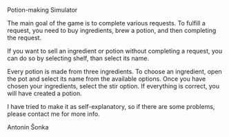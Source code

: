 Potion-making Simulator

The main goal of the game is to complete various requests. To fulfill a request, you need to buy ingredients, brew a potion, and then completing the request.

If you want to sell an ingredient or potion without completing a request, you can do so by selecting shelf, than select its name.

Every potion is made from three ingredients. To choose an ingredient, open the pot and select its name from the available options. Once you have chosen your ingredients, select the stir option. If everything is correct, you will have created a potion.

I have tried to make it as self-explanatory, so if there are some problems, please contact me for more info.

Antonín Šonka
